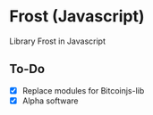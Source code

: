 # Frost (Javascript)

Library Frost in Javascript

## To-Do

- [x] Replace modules for Bitcoinjs-lib
- [x] Alpha software
